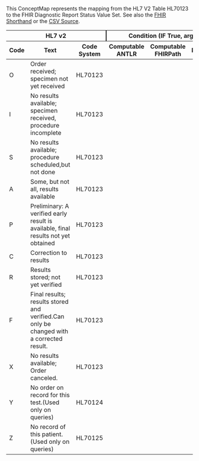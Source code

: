 
This ConceptMap represents the mapping from the HL7 V2 Table HL70123 to the FHIR Diagnostic Report Status Value Set. See also the <a href='https://github.com/HL7/v2-to-fhir/blob/master/tank/Table HL70123 to Diagnostic Report Status.fsh'>FHIR Shorthand</a> or the <a href='https://github.com/HL7/v2-to-fhir/blob/master/mappings/codesystems/HL7 Concept Map_ Result Status - Sheet1.csv'>CSV Source</a>.
<table class='grid'><thead>
<tr><th colspan='3' style='border-right: 2px solid black;'>HL7 v2</th><th colspan='3' style='border-right: 2px solid black;'>Condition (IF True, args)</th><th colspan='4'>HL7 FHIR</th><th>Comments</th></tr>
<tr><th>Code</th><th>Text</th><th>Code System</th><th>Computable ANTLR</th><th>Computable FHIRPath</th><th>Narrative</th><th>Code</th><th>&#xA0;</th><th>Display</th><th>Code System</th><th>&#xA0;</th></tr></thead>
<tbody>
<tr><td>O</td><td>Order received; specimen not yet received</td><td style='border-right: 2px'>HL70123</td><td></td><td></td><td style='border-right: 2px'></td><td>registered</td><td></td><td>Registered</td><td>http://hl7.org/fhir/diagnostic-report-status</td><td></td></tr>
<tr><td>I</td><td>No results available; specimen received, procedure incomplete</td><td style='border-right: 2px'>HL70123</td><td></td><td></td><td style='border-right: 2px'></td><td>registered</td><td></td><td>Registered</td><td>http://hl7.org/fhir/diagnostic-report-status</td><td></td></tr>
<tr><td>S</td><td>No results available; procedure scheduled,but not done</td><td style='border-right: 2px'>HL70123</td><td></td><td></td><td style='border-right: 2px'></td><td>registered</td><td></td><td>Registered</td><td>http://hl7.org/fhir/diagnostic-report-status</td><td></td></tr>
<tr><td>A</td><td>Some, but not all, results available</td><td style='border-right: 2px'>HL70123</td><td></td><td></td><td style='border-right: 2px'></td><td>partial</td><td></td><td>Partial</td><td>http://hl7.org/fhir/diagnostic-report-status</td><td></td></tr>
<tr><td>P</td><td>Preliminary: A verified early result is available, final results not yet obtained</td><td style='border-right: 2px'>HL70123</td><td></td><td></td><td style='border-right: 2px'></td><td>preliminary</td><td></td><td>Preliminary</td><td>http://hl7.org/fhir/diagnostic-report-status</td><td></td></tr>
<tr><td>C</td><td>Correction to results</td><td style='border-right: 2px'>HL70123</td><td></td><td></td><td style='border-right: 2px'></td><td>corrected</td><td></td><td>Corrected</td><td>http://hl7.org/fhir/diagnostic-report-status</td><td></td></tr>
<tr><td>R</td><td>Results stored; not yet verified</td><td style='border-right: 2px'>HL70123</td><td></td><td></td><td style='border-right: 2px'></td><td>partial</td><td></td><td>Partial</td><td>http://hl7.org/fhir/diagnostic-report-status</td><td></td></tr>
<tr><td>F</td><td>Final results; results stored and verified.Can only be changed with a corrected result.</td><td style='border-right: 2px'>HL70123</td><td></td><td></td><td style='border-right: 2px'></td><td>final</td><td></td><td>Final</td><td>http://hl7.org/fhir/diagnostic-report-status</td><td></td></tr>
<tr><td>X</td><td>No results available; Order canceled.</td><td style='border-right: 2px'>HL70123</td><td></td><td></td><td style='border-right: 2px'></td><td>cancelled</td><td></td><td>Cancelled</td><td>http://hl7.org/fhir/diagnostic-report-status</td><td></td></tr>
<tr><td>Y</td><td>No order on record for this test.(Used only on queries)</td><td style='border-right: 2px'>HL70124</td><td></td><td></td><td style='border-right: 2px'></td><td></td><td></td><td></td><td></td><td></td></tr>
<tr><td>Z</td><td>No record of this patient. (Used only on queries)</td><td style='border-right: 2px'>HL70125</td><td></td><td></td><td style='border-right: 2px'></td><td></td><td></td><td></td><td></td><td></td></tr>
</tbody></table>
